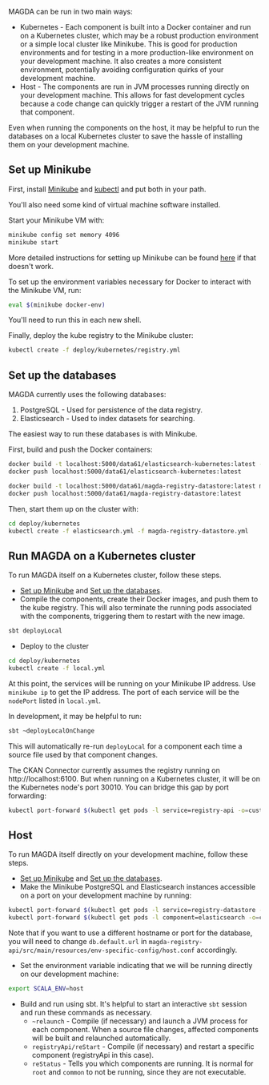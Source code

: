 MAGDA can be run in two main ways:

* Kubernetes - Each component is built into a Docker container and run on a Kubernetes cluster, which may be a robust production environment or a simple local cluster like Minikube.  This is good for production environments and for testing in a more production-like environment on your development machine.  It also creates a more consistent environment, potentially avoiding configuration quirks of your development machine.
* Host - The components are run in JVM processes running directly on your development machine.  This allows for fast development cycles because a code change can quickly trigger a restart of the JVM running that component. 

Even when running the components on the host, it may be helpful to run the databases on a local Kubernetes cluster to save the hassle of installing them on your development machine.

## Set up Minikube

First, install [Minikube](https://github.com/kubernetes/minikube/releases) and [kubectl](https://kubernetes.io/docs/user-guide/prereqs/) and put both in your path.

You'll also need some kind of virtual machine software installed.

Start your Minikube VM with:

```bash
minikube config set memory 4096
minikube start
```

More detailed instructions for setting up Minikube can be found [here](https://github.com/kubernetes/minikube) if that doesn't work.

To set up the environment variables necessary for Docker to interact with the Minikube VM, run:

```bash
eval $(minikube docker-env)
```

You'll need to run this in each new shell.

Finally, deploy the kube registry to the Minikube cluster:

```bash
kubectl create -f deploy/kubernetes/registry.yml
```

## Set up the databases

MAGDA currently uses the following databases:

1. PostgreSQL - Used for persistence of the data registry.
2. Elasticsearch - Used to index datasets for searching.

The easiest way to run these databases is with Minikube.

First, build and push the Docker containers:

```bash
docker build -t localhost:5000/data61/elasticsearch-kubernetes:latest -f deploy/docker/elasticsearch-kubernetes.dockerfile deploy/docker
docker push localhost:5000/data61/elasticsearch-kubernetes:latest

docker build -t localhost:5000/data61/magda-registry-datastore:latest magda-registry-datastore
docker push localhost:5000/data61/magda-registry-datastore:latest
```

Then, start them up on the cluster with:

```bash
cd deploy/kubernetes
kubectl create -f elasticsearch.yml -f magda-registry-datastore.yml
```

## Run MAGDA on a Kubernetes cluster

To run MAGDA itself on a Kubernetes cluster, follow these steps.

* [Set up Minikube](#set-up-minikube) and [Set up the databases](#set-up-the-databases).
* Compile the components, create their Docker images, and push them to the kube registry.  This will also terminate the running pods associated with the components, triggering them to restart with the new image.

```bash
sbt deployLocal
```

* Deploy to the cluster
 
```bash
cd deploy/kubernetes
kubectl create -f local.yml
```

At this point, the services will be running on your Minikube IP address.  Use `minikube ip` to get the IP address.  The port of each service will be the `nodePort` listed in `local.yml`.

In development, it may be helpful to run:

```bash
sbt ~deployLocalOnChange
```

This will automatically re-run `deployLocal` for a component each time a source file used by that component changes. 

The CKAN Connector currently assumes the registry running on http://localhost:6100.  But when running on a Kubernetes cluster, it will be on the Kubernetes node's port 30010.  You can bridge this gap by port forwarding:

```bash
kubectl port-forward $(kubectl get pods -l service=registry-api -o=custom-columns=NAME:.metadata.name --no-headers) 6100:80 > /dev/null &
```

## Host

To run MAGDA itself directly on your development machine, follow these steps.

* [Set up Minikube](#set-up-minikube) and [Set up the databases](#set-up-the-databases).
* Make the Minikube PostgreSQL and Elasticsearch instances accessible on a port on your development machine by running:

```bash
kubectl port-forward $(kubectl get pods -l service=registry-datastore -o=custom-columns=NAME:.metadata.name --no-headers) 5432 > /dev/null &
kubectl port-forward $(kubectl get pods -l component=elasticsearch -o=custom-columns=NAME:.metadata.name --no-headers) 9300 > /dev/null &
```

Note that if you want to use a different hostname or port for the database, you will need to change `db.default.url` in `magda-registry-api/src/main/resources/env-specific-config/host.conf` accordingly.

* Set the environment variable indicating that we will be running directly on our development machine:

```bash
export SCALA_ENV=host
```

* Build and run using sbt.  It's helpful to start an interactive `sbt` session and run these commands as necessary.
  * `~relaunch` - Compile (if necessary) and launch a JVM process for each component.  When a source file changes, affected components will be built and relaunched automatically.
  * `registryApi/reStart` - Compile (if necessary) and restart a specific component (registryApi in this case).
  * `reStatus` - Tells you which components are running.  It is normal for `root` and `common` to not be running, since they are not executable.
